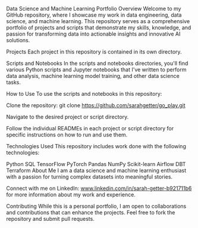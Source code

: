 Data Science and Machine Learning Portfolio
Overview
Welcome to my GitHub repository, where I showcase my work in data engineering, data science, and machine learning. This repository serves as a comprehensive portfolio of projects and scripts that demonstrate my skills, knowledge, and passion for transforming data into actionable insights and innovative AI solutions.

Projects
Each project in this repository is contained in its own directory.

Scripts and Notebooks
In the scripts and notebooks directories, you'll find various Python scripts and Jupyter notebooks that I've written to perform data analysis, machine learning model training, and other data science tasks.

How to Use
To use the scripts and notebooks in this repository:

Clone the repository:
git clone https://github.com/sarahgetter/go_play.git

Navigate to the desired project or script directory.

Follow the individual READMEs in each project or script directory for specific instructions on how to run and use them.

Technologies Used
This repository includes work done with the following technologies:

Python
SQL
TensorFlow
PyTorch
Pandas
NumPy
Scikit-learn
Airflow
DBT
Terraform
About Me
I am a data science and machine learning enthusiast with a passion for turning complex datasets into meaningful stories.

Connect with me on LinkedIn: www.linkedin.com/in/sarah-getter-b921711b6 for more information about my work and experience.

Contributing
While this is a personal portfolio, I am open to collaborations and contributions that can enhance the projects. Feel free to fork the repository and submit pull requests.